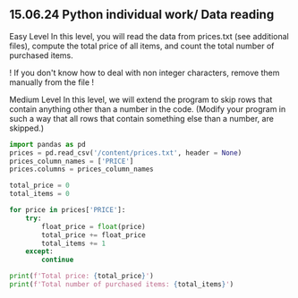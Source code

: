 ## 15.06.24 Python individual work/ Data reading

Easy Level
In this level, you will read the data from prices.txt (see additional files),  compute the total price of all items, and count the total number of purchased items. 

! If you don't know how to deal with non integer characters, remove them manually from the file !

Medium Level
In this level, we will extend the program to skip rows that contain anything other than a number in the code. (Modify your program in such a way that all rows that contain something else than a number, are skipped.)

```py
import pandas as pd
prices = pd.read_csv('/content/prices.txt', header = None)
prices_column_names = ['PRICE']
prices.columns = prices_column_names

total_price = 0
total_items = 0

for price in prices['PRICE']:
    try:
        float_price = float(price)
        total_price += float_price
        total_items += 1
    except:
        continue

print(f'Total price: {total_price}')
print(f'Total number of purchased items: {total_items}')
```
